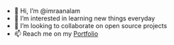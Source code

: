 - 👋 Hi, I’m @imraanalam
- 👀 I’m interested in learning new things everyday
- 💞️ I’m looking to collaborate on open source projects
- 📫 Reach me on my <a href="https://imraanalam.com/">Portfolio</a>

<!---
imraanalam/imraanalam is a ✨ special ✨ repository because its `README.md` (this file) appears on your GitHub profile.
You can click the Preview link to take a look at your changes.
--->
